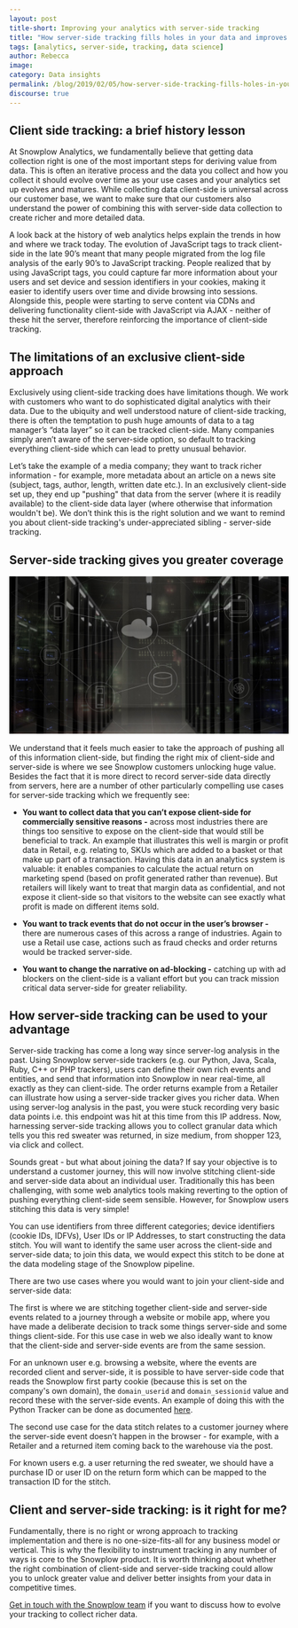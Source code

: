 ```yaml
---
layout: post
title-short: Improving your analytics with server-side tracking
title: "How server-side tracking fills holes in your data and improves your analytics"
tags: [analytics, server-side, tracking, data science]
author: Rebecca
image:
category: Data insights
permalink: /blog/2019/02/05/how-server-side-tracking-fills-holes-in-your-data-and-improves-your-analytics/
discourse: true
---
```


<h2 id="client side tracking">Client side tracking: a brief history lesson</h2>

At Snowplow Analytics, we fundamentally believe that getting data collection right is one of the most important steps for deriving value from data. This is often an iterative process and the data you collect and how you collect it should evolve over time as your use cases and your analytics set up evolves and matures. While collecting data client-side is universal across our customer base, we want to make sure that our customers also understand the power of combining this with server-side data collection to create richer and more detailed data.

A look back at the history of web analytics helps explain the trends in how and where we track today. The evolution of JavaScript tags to track client-side in the late 90’s meant that many people migrated from the log file analysis of the early 90’s to JavaScript tracking. People realized that by using JavaScript tags, you could capture far more information about your users and set device and session identifiers in your cookies, making it easier to identify users over time and divide browsing into sessions. Alongside this, people were starting to serve content via CDNs and delivering functionality client-side with JavaScript via AJAX - neither of these hit the server, therefore reinforcing the importance of client-side tracking.

<h2 id="limitations of client side only">The limitations of an exclusive client-side approach</h2>

Exclusively using client-side tracking does have limitations though. We work with customers who want to do sophisticated digital analytics with their data. Due to the ubiquity and well understood nature of client-side tracking, there is often the temptation to push huge amounts of data to a tag manager’s “data layer” so it can be tracked client-side. Many companies simply aren’t aware of the server-side option, so default to tracking everything client-side which can lead to pretty unusual behavior.

Let’s take the example of a media company; they want to track richer information - for example, more metadata about an article on a news site (subject, tags, author, length, written date etc.). In an exclusively client-side set up, they end up "pushing" that data from the server (where it is readily available) to the client-side data layer (where otherwise that information wouldn't be). We don’t think this is the right solution and we want to remind you about client-side tracking's under-appreciated sibling - server-side tracking.

<h2 id="server side tracking">Server-side tracking gives you greater coverage</h2>

![servers][servers]

We understand that it feels much easier to take the approach of pushing all of this information client-side, but finding the right mix of client-side and server-side is where we see Snowplow customers unlocking huge value. Besides the fact that it is more direct to record server-side data directly from servers, here are a number of other particularly compelling use cases for server-side tracking which we frequently see:

* **You want to collect data that you can’t expose client-side for commercially sensitive reasons -** across most industries there are things too sensitive to expose on the client-side that would still be beneficial to track. An example that illustrates this well is margin or profit data in Retail, e.g. relating to, SKUs which are added to a basket or that make up part of a transaction. Having this data in an analytics system is valuable: it enables companies to calculate the actual return on marketing spend (based on profit generated rather than revenue). But retailers will likely want to treat that margin data as confidential, and not expose it client-side so that visitors to the website can see exactly what profit is made on different items sold.

* **You want to track events that do not occur in the user’s browser -** there are numerous cases of this across a range of industries. Again to use a Retail use case, actions such as fraud checks and order returns would be tracked server-side.

* **You want to change the narrative on ad-blocking -** catching up with ad blockers on the client-side is a valiant effort but you can track mission critical data server-side for greater reliability.

<h2 id="use server side to your advantage">How server-side tracking can be used to your advantage</h2>

Server-side tracking has come a long way since server-log analysis in the past. Using Snowplow server-side trackers (e.g. our Python, Java, Scala, Ruby, C++ or PHP trackers), users can define their own rich events and entities, and send that information into Snowplow in near real-time, all exactly as they can client-side. The order returns example from a Retailer can illustrate how using a server-side tracker gives you richer data. When using server-log analysis in the past, you were stuck recording very basic data points i.e. this endpoint was hit at this time from this IP address. Now, harnessing server-side tracking allows you to collect granular data which tells you this red sweater was returned, in size medium, from shopper 123, via click and collect.

Sounds great - but what about joining the data? If say your objective is to understand a customer journey, this will now involve stitching client-side and server-side data about an individual user. Traditionally this has been challenging, with some web analytics tools making reverting to the option of pushing everything client-side seem sensible. However, for Snowplow users stitching this data is very simple!

You can use identifiers from three different categories; device identifiers (cookie IDs, IDFVs), User IDs or IP Addresses, to start constructing the data stitch. You will want to identify the same user across the client-side and server-side data; to join this data, we would expect this stitch to be done at the data modeling stage of the Snowplow pipeline.

There are two use cases where you would want to join your client-side and server-side data:

The first is where we are stitching together client-side and server-side events related to a journey through a website or mobile app, where you have made a deliberate decision to track some things server-side and some things client-side. For this use case in web we also ideally want to know that the client-side and server-side events are from the same session.

For an unknown user e.g. browsing a website, where the events are recorded client and server-side, it is possible to have server-side code that reads the Snowplow first party cookie (because this is set on the company's own domain), the `domain_userid` and `domain_sessionid` value and record these with the server-side events. An example of doing this with the Python Tracker can be done as documented [here][python].

The second use case for the data stitch relates to a customer journey where the server-side event doesn’t happen in the browser - for example, with a Retailer and a returned item coming back to the warehouse via the post.

For known users e.g. a user returning the red sweater, we should have a purchase ID or user ID on the return form which can be mapped to the transaction ID for the stitch.

<h2 id="is server side right for me">Client and server-side tracking: is it right for me?</h2>

Fundamentally, there is no right or wrong approach to tracking implementation
and there is no one-size-fits-all for any business model or vertical. This is why the flexibility to instrument tracking in any number of ways is core to the Snowplow product. It is worth thinking about whether the right combination of client-side and server-side tracking could allow you to unlock greater value and deliver better insights from your data in competitive times.

[Get in touch with the Snowplow team][demo] if you want to discuss how to evolve your tracking to collect richer data.


[demo]: https://snowplowanalytics.com/request-demo/?utm_source=website&utm_medium=blog&utm_campaign=server-side&utm_term=-&utm_content=text-link

[python]: https://github.com/snowplow/snowplow/wiki/Python-Tracker?utm_source=website&utm_medium=blog&utm_campaign=server-side-2&utm_term=-&utm_content=text-link#set-domain-user-id

[servers]: /assets/img/blog/2019/02/servers.jpg
